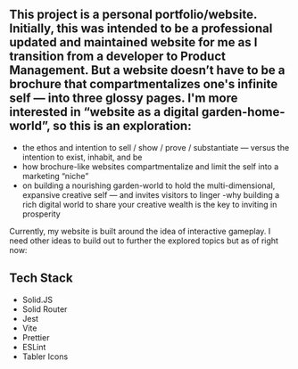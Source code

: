## This project is a personal portfolio/website. Initially, this was intended to be a professional updated and maintained website for me as I transition from a developer to Product Management. But a website doesn’t have to be a brochure that compartmentalizes one's infinite self — into three glossy pages. I'm more interested in “website as a digital garden-home-world”, so this is an exploration:

- the ethos and intention to sell / show / prove / substantiate — versus the intention to exist, inhabit, and be
- how brochure-like websites compartmentalize and limit the self into a marketing “niche”
- on building a nourishing garden-world to hold the multi-dimensional, expansive creative self — and invites visitors to linger
  -why building a rich digital world to share your creative wealth is the key to inviting in prosperity

Currently, my website is built around the idea of interactive gameplay. I need other ideas to build out to further the explored topics but as of right now:

## Tech Stack

- Solid.JS
- Solid Router
- Jest
- Vite
- Prettier
- ESLint
- Tabler Icons
